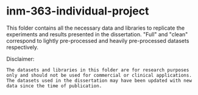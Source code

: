 # inm-363-individual-project


This folder contains all the necessary data and libraries to replicate the experiments and results presented in the dissertation. "Full" and "clean" correspond to lightly pre-processed and heavily pre-processed datasets respectively. 


Disclaimer:

    The datasets and libraries in this folder are for research purposes only and should not be used for commercial or clinical applications.
    The datasets used in the dissertation may have been updated with new data since the time of publication.
